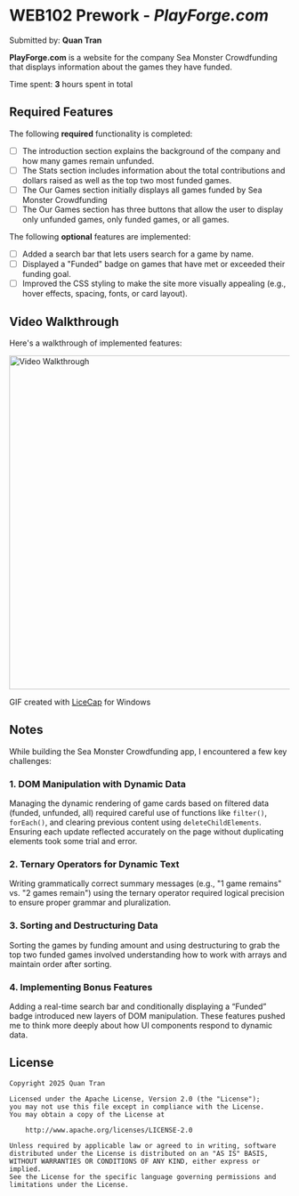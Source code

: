 # WEB102 Prework - *PlayForge.com*

Submitted by: **Quan Tran**

**PlayForge.com** is a website for the company Sea Monster Crowdfunding that displays information about the games they have funded.

Time spent: **3** hours spent in total

## Required Features

The following **required** functionality is completed:

* [ ] The introduction section explains the background of the company and how many games remain unfunded.
* [ ] The Stats section includes information about the total contributions and dollars raised as well as the top two most funded games.
* [ ] The Our Games section initially displays all games funded by Sea Monster Crowdfunding
* [ ] The Our Games section has three buttons that allow the user to display only unfunded games, only funded games, or all games.

The following **optional** features are implemented:

* [ ] Added a search bar that lets users search for a game by name.
* [ ] Displayed a "Funded" badge on games that have met or exceeded their funding goal.
* [ ] Improved the CSS styling to make the site more visually appealing (e.g., hover effects, spacing, fonts, or card layout).

## Video Walkthrough

Here's a walkthrough of implemented features:

<img src="https://i.imgur.com/zKB85j9.gif" alt="Video Walkthrough" title="Video Walkthrough" width="600" />

<!-- Replace this with whatever GIF tool you used! -->
GIF created with 
[LiceCap](https://www.cockos.com/licecap/) for Windows

## Notes

While building the Sea Monster Crowdfunding app, I encountered a few key challenges:

### 1. DOM Manipulation with Dynamic Data  
Managing the dynamic rendering of game cards based on filtered data (funded, unfunded, all) required careful use of functions like `filter()`, `forEach()`, and clearing previous content using `deleteChildElements`. Ensuring each update reflected accurately on the page without duplicating elements took some trial and error.

### 2. Ternary Operators for Dynamic Text  
Writing grammatically correct summary messages (e.g., "1 game remains" vs. "2 games remain") using the ternary operator required logical precision to ensure proper grammar and pluralization.

### 3. Sorting and Destructuring Data  
Sorting the games by funding amount and using destructuring to grab the top two funded games involved understanding how to work with arrays and maintain order after sorting.

### 4. Implementing Bonus Features  
Adding a real-time search bar and conditionally displaying a “Funded” badge introduced new layers of DOM manipulation. These features pushed me to think more deeply about how UI components respond to dynamic data.


## License

    Copyright 2025 Quan Tran

    Licensed under the Apache License, Version 2.0 (the "License");
    you may not use this file except in compliance with the License.
    You may obtain a copy of the License at

        http://www.apache.org/licenses/LICENSE-2.0

    Unless required by applicable law or agreed to in writing, software
    distributed under the License is distributed on an "AS IS" BASIS,
    WITHOUT WARRANTIES OR CONDITIONS OF ANY KIND, either express or implied.
    See the License for the specific language governing permissions and
    limitations under the License.
